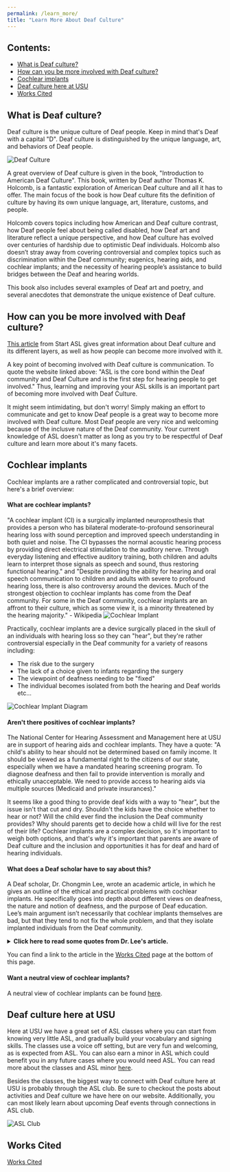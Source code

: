 ```yaml
---
permalink: /learn_more/
title: "Learn More About Deaf Culture"
---
```


## Contents:
* [What is Deaf culture?](https://bamboo72.github.io/ENGL-2010-Mock-ASL-Website/learn_more/#what-is-deaf-culture)
* [How can you be more involved with Deaf culture?](https://bamboo72.github.io/ENGL-2010-Mock-ASL-Website/learn_more/#how-can-you-be-more-involved-with-deaf-culture)
* [Cochlear implants](https://bamboo72.github.io/ENGL-2010-Mock-ASL-Website/learn_more/#cochlear-implants)
* [Deaf culture here at USU](https://bamboo72.github.io/ENGL-2010-Mock-ASL-Website/learn_more/#deaf-culture-here-at-usu)
* [Works Cited](https://bamboo72.github.io/ENGL-2010-Mock-ASL-Website/learn_more/#works-cited)

## What is Deaf culture?
Deaf culture is the unique culture of Deaf people. Keep in mind that's Deaf with a capital "D". Deaf culture is distinguished by the unique language, art, and behaviors of Deaf people.


![Deaf Culture](https://github.com/Bamboo72/ENGL-2010-Mock-ASL-Website/blob/main/assets/images/Deaf_culture_logo.jfif?raw=true)


A great overview of Deaf culture is given in the book, "Introduction to American Deaf Culture". This book, written by Deaf author Thomas K. Holcomb, is a fantastic exploration of American Deaf culture and all it has to offer. The main focus of the book is how Deaf culture fits the definition of culture by having its own unique language, art, literature, customs, and people. 

Holcomb covers topics including  how American and Deaf culture contrast, how Deaf people feel about being called disabled, how Deaf art and literature reflect a unique perspective, and how Deaf culture has evolved over centuries of hardship due to optimistic Deaf individuals. Holcomb also doesn’t stray away from covering controversial and complex topics such as discrimination within the Deaf community; eugenics, hearing aids, and cochlear implants; and the necessity of hearing people’s assistance to build bridges between the Deaf and hearing worlds. 

This book also includes several examples of Deaf art and poetry, and several anecdotes that demonstrate the unique existence of Deaf culture.

## How can you be more involved with Deaf culture?
[This article](https://www.startasl.com/deaf-community/) from Start ASL gives great information about Deaf culture and its different layers, as well as how people can become more involved with it.

A key point of becoming involved with Deaf culture is communication. To quote the website linked above: "ASL is the core bond within the Deaf community and Deaf Culture and is the first step for hearing people to get involved." Thus, learning and improving your ASL skills is an important part of becoming more involved with Deaf Culture.

It might seem intimidating, but don't worry! Simply making an effort to communicate and get to know Deaf people is a great way to become more involved with Deaf culture. Most Deaf people are very nice and welcoming because of the inclusve nature of the Deaf community. Your current knowledge of ASL doesn't matter as long as you try to be respectful of Deaf culture and learn more about it's many facets.

## Cochlear implants
Cochlear implants are a rather complicated and controversial topic, but here's a brief overview:

#### What are cochlear implants?
"A cochlear implant (CI) is a surgically implanted neuroprosthesis that provides a person who has bilateral moderate-to-profound sensorineural hearing loss with sound perception and improved speech understanding in both quiet and noise. The CI bypasses the normal acoustic hearing process by providing direct electrical stimulation to the auditory nerve. Through everyday listening and effective auditory training, both children and adults learn to interpret those signals as speech and sound, thus restoring functional hearing." and "Despite providing the ability for hearing and oral speech communication to children and adults with severe to profound hearing loss, there is also controversy around the devices. Much of the strongest objection to cochlear implants has come from the Deaf community. For some in the Deaf community, cochlear implants are an affront to their culture, which as some view it, is a minority threatened by the hearing majority." - Wikipedia
![Cochlear Implant](https://github.com/Bamboo72/ENGL-2010-Mock-ASL-Website/blob/main/assets/images/man-with-cochlear-implant.jpg?raw=true)

Practically, cochlear implants are a device surgically placed in the skull of an individuals with hearing loss so they can "hear", but they're rather controversial especially in the Deaf community for a variety of reasons including:
* The risk due to the surgery
* The lack of a choice given to infants regarding the surgery
* The viewpoint of deafness needing to be "fixed"
* The individual becomes isolated from both the hearing and Deaf worlds
etc...

![Cochlear Implant Diagram](https://github.com/Bamboo72/ENGL-2010-Mock-ASL-Website/blob/main/assets/images/cochlear-implant-diagram.jpg?raw=true)

#### Aren't there positives of cochlear implants?
The National Center for Hearing Assessment and Management here at USU are in support of hearing aids and cochlear implants. They have a quote: "A child's ability to hear should not be determined based on family income. It should be viewed as a fundamental right to the citizens of our state, especially when we have a mandated hearing screening program. To diagnose deafness and then fail to provide intervention is morally and ethically unacceptable. We need to provide access to hearing aids via multiple sources (Medicaid and private insurances)." 

It seems like a good thing to provide deaf kids with a way to "hear", but the issue isn't that cut and dry. Shouldn't the kids have the choice whether to hear or not? Will the child ever find the inclusion the Deaf community provides? Why should parents get to decide how a child will live for the rest of their life? Cochlear implants are a complex decision, so it's important to weigh both options, and that's why it's important that parents are aware of Deaf culture and the inclusion and opportunities it has for deaf and hard of hearing individuals.

#### What does a Deaf scholar have to say about this?
A Deaf scholar, Dr. Chongmin Lee, wrote an academic article, in which he gives an outline of the ethical and practical problems with cochlear implants. He specifically goes into depth about different views on deafness, the nature and notion of deafness, and the purpose of Deaf education. Lee’s main argument isn’t necessarily that cochlear implants themselves are bad, but that they tend to not fix the whole problem, and that they isolate implanted individuals from the Deaf community.

<details>
<summary><strong>Click here to read some quotes from Dr. Lee's article.</strong></summary>

> readers may wonder if I would want cochlear implants and, whether if I had a deaf child I would give him or her cochlear implants? My response is a categorical “No.” I know that my deafness can be a disadvantage in a majority-hearing society. As readers may suspect, I have struggled with personal and public issues secondary to my disability—I do not deny my physical disability. It is true that I can’t perceive sounds without hearing-assistance technology, and even with hearing aids or cochlear implants, I would still need an interpreter to facilitate communication with hearing individuals who do not know sign language. Yet I do not need to be perceived in a negative way: as a deaf person with a hearing impairment.

> My Deafness has multiple meanings. It is a source of empowerment and pride, and a source of scorn. My Deafness is primarily due to the social barriers I encounter every day. Those caused by prejudice toward and discrimination against deaf people, not just due to my inability to perceive sounds. Nonetheless, I have never considered having cochlear implants because I do not believe that these issues can be solved by implants. Instead, social experiences have taught me how to deal with these issues and how to survive in a hearing-majority world.

> After learning sign language, I accepted my identity as a Deaf person who uses a visual language, not one with a deficit in hearing, and decided to move to the United States for postgraduate studies. I believed that I could learn English through vision, without listening and speaking training. As Charles Dickens wrote, “it was the season of Light, it was the season of Darkness, it was the spring of hope, it was the winter of despair.” Learning sign language has positively influenced my life and self-esteem—my season of light. My Deafness is not based on how much I can’t hear or perceive sounds, but on how well and how clearly I can or cannot communicate with hearing individuals in a meaningful way. I believe that Deafness can be eliminated when all deaf individuals have equal opportunity to access information, public education, and public services, as hearing individuals do every day. (Chongmin Lee)
  
</details> 
  
You can find a link to the article in the [Works Cited](##Works-Cited) page at the bottom of this page.

#### Want a neutral view of cochlear implants?
A neutral view of cochlear implants can be found [here](https://psmag.com/news/the-culture-clash-over-cochlear-implants).

## Deaf culture here at USU
Here at USU we have a great set of ASL classes where you can start from knowing very little ASL, and gradually build your vocabulary and signing skills. The classes use a voice off setting, but are very fun and welcoming, as is expected from ASL. You can also earn a minor in ASL which could benefit you in any future cases where you would need ASL. You can read more about the classes and ASL minor [here](https://catalog.usu.edu/preview_program.php?catoid=12&poid=9772&returnto=3830).

Besides the classes, the biggest way to connect with Deaf culture here at USU is probably through the ASL club. Be sure to checkout the posts about activities and Deaf culture we have here on our website. Additionally, you can most likely learn about upcoming Deaf events through connections in ASL club.

![ASL Club](https://github.com/Bamboo72/ENGL-2010-Mock-ASL-Website/blob/main/assets/images/ASLClub.webp?raw=true)

## Works Cited
[Works Cited](https://bamboo72.github.io/ENGL-2010-Mock-ASL-Website/works_cited/)
